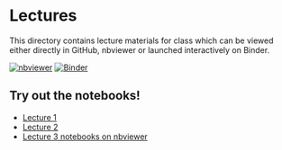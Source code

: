 # Lectures

This directory contains lecture materials for class which can be viewed either directly in GitHub, nbviewer or launched interactively on Binder.

[![nbviewer](https://img.shields.io/badge/render-nbviewer-orange.svg)](https://nbviewer.jupyter.org/github/anyl580/lectures/blob/master/1-overview/1-overview.ipynb) [![Binder](https://mybinder.org/badge_logo.svg)](https://mybinder.org/v2/gh/anyl580/lectures/master)

## Try out the notebooks!

* [Lecture 1](https://mybinder.org/v2/gh/anyl580/lectures/master?urlpath=notebooks/1-overview/1-overview.ipynb)
* [Lecture 2](https://mybinder.org/v2/gh/anyl580/lectures/master?urlpath=notebooks/2-tools/2-tools.ipynb)
* [Lecture 3 notebooks on nbviewer](https://nbviewer.jupyter.org/github/anyl580/lectures/blob/master/3-multilingual)
